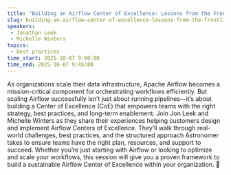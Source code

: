 ```yaml
---
title: "Building an Airflow Center of Excellence: Lessons from the Frontlines"
slug: building-an-airflow-center-of-excellence-lessons-from-the-frontlines
speakers:
 - Jonathan Leek
 - Michelle Winters
topics:
 - Best practices
time_start: 2025-10-07 9:00:00
time_end: 2025-10-07 9:45:00
---
```


As organizations scale their data infrastructure, Apache Airflow becomes a mission-critical component for orchestrating workflows efficiently. But scaling Airflow successfully isn’t just about running pipelines—it’s about building a Center of Excellence (CoE) that empowers teams with the right strategy, best practices, and long-term enablement.
Join Jon Leek and Michelle Winters as they share their experiences helping customers design and implement Airflow Centers of Excellence. They’ll walk through real-world challenges, best practices, and the structured approach Astronomer takes to ensure teams have the right plan, resources, and support to succeed.
Whether you’re just starting with Airflow or looking to optimize and scale your workflows, this session will give you a proven framework to build a sustainable Airflow Center of Excellence within your organization. 🚀